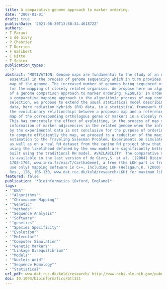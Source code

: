 ```yaml
---
title: A comparative genome approach to marker ordering.
date: '2007-01-01'
draft: true
publishDate: '2021-06-30T13:50:34.461872Z'
authors:
- T Faraut
- S de Givry
- P Chabrier
- T Derrien
- F Galibert
- C Hitte
- T Schiex
publication_types:
- '2'
abstract: 'MOTIVATION: Genome maps are fundamental to the study of an organism and
  essential in the process of genome sequencing which in turn provides the ultimate
  map of the genome. The increased number of genomes being sequenced offers new opportunities
  for the mapping of closely related organisms. We propose here an algorithmic formalization
  of a genome comparison approach to marker ordering. RESULTS: In order to integrate
  a comparative mapping approach in the algorithmic process of map construction and
  selection, we propose to extend the usual statistical model describing the experimental
  data, here radiation hybrids (RH) data, in a statistical framework that models additionally
  the evolutionary relationships between a proposed map and a reference map: an existing
  map of the corresponding orthologous genes or markers in a closely related organism.
  This has concretely the effect of exploiting, in the process of map selection, the
  information of marker adjacencies in the related genome when the information provided
  by the experimental data is not conclusive for the purpose of ordering. In order
  to compute efficiently the map, we proceed to a reduction of the maximum likelihood
  estimation to the Traveling Salesman Problem. Experiments on simulated RH datasets
  as well as on a real RH dataset from the canine RH project show that maps produced
  using the likelihood defined by the new model are significantly better than maps
  built using the traditional RH model. AVAILABILITY: The comparative mapping approach
  is available in the last version of de Givry,S. et al. [(2004) Bioinformatics, 21,
  1703-1704, www.inra.fr/mia/T/CarthaGene], a free (the LKH part is free for academic
  use only) mapping software in C++, including LKH (Helsgaun,K. (2000) Eur. J. Oper.
  Res., 126, 106-130, www.dat.ruc.dk/keld/research/LKH) for maximum likelihood computation.'
featured: false
publication: '*Bioinformatics (Oxford, England)*'
tags:
- '"DNA"'
- '"Algorithms"'
- '"Chromosome Mapping"'
- '"Genetic"'
- '"methods"'
- '"Sequence Analysis"'
- '"Software"'
- '"genetics"'
- '"Species Specificity"'
- '"Evolution"'
- '"Molecular"'
- '"Computer Simulation"'
- '"Genetic Markers"'
- '"Linkage Disequilibrium"'
- '"Models"'
- '"Nucleic Acid"'
- '"Sequence Homology"'
- '"Statistical"'
url_pdf: www.dat.ruc.dk/keld/research/ http://www.ncbi.nlm.nih.gov/pubmed/17237105
doi: 10.1093/bioinformatics/btl321
---
```


